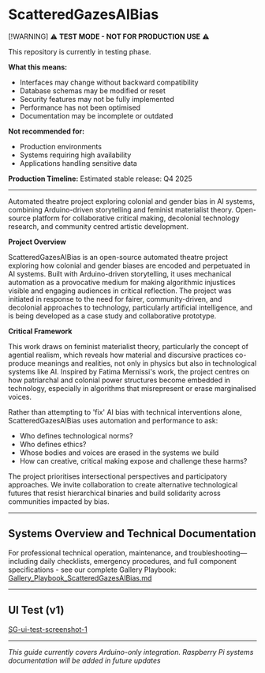 # ScatteredGazesAIBias

[!WARNING]
⚠️ **TEST MODE - NOT FOR PRODUCTION USE** ⚠️

This repository is currently in testing phase.

**What this means:**
- Interfaces may change without backward compatibility
- Database schemas may be modified or reset
- Security features may not be fully implemented
- Performance has not been optimised
- Documentation may be incomplete or outdated

**Not recommended for:**
- Production environments
- Systems requiring high availability
- Applications handling sensitive data

**Production Timeline:** Estimated stable release: Q4 2025

------------------------------------------------------------------------

Automated theatre project exploring colonial and gender bias in AI systems, combining Arduino-driven storytelling and feminist materialist theory. Open-source platform for collaborative critical making, decolonial technology research, and community centred artistic development.


**Project Overview**

ScatteredGazesAIBias is an open-source automated theatre project exploring how colonial and gender biases are encoded and perpetuated in AI systems. Built with Arduino-driven storytelling, it uses mechanical automation as a provocative medium for making algorithmic injustices visible and engaging audiences in critical reflection. The project was initiated in response to the need for fairer, community-driven, and decolonial approaches to technology, particularly artificial intelligence, and is being developed as a case study and collaborative prototype.


**Critical Framework**

This work draws on feminist materialist theory, particularly the concept of agential realism, which reveals how material and discursive practices co-produce meanings and realities, not only in physics but also in technological systems like AI. Inspired by Fatima Mernissi's work, the project centres on how patriarchal and colonial power structures become embedded in technology, especially in algorithms that misrepresent or erase marginalised voices.


Rather than attempting to 'fix' AI bias with technical interventions alone, ScatteredGazesAIBias uses automation and performance to ask: 
- Who defines technological norms?
- Who defines ethics?
- Whose bodies and voices are erased in the systems we build
- How can creative, critical making expose and challenge these harms?

The project prioritises intersectional perspectives and participatory approaches. We invite collaboration to create alternative technological futures that resist hierarchical binaries and build solidarity across communities impacted by bias.

------------------------------------------------------------------------

## Systems Overview and Technical Documentation

For professional technical operation, maintenance, and troubleshooting—including daily checklists, emergency procedures, and full component specifications - see our complete Gallery Playbook:  
[Gallery_Playbook_ScatteredGazesAIBias.md](docs/Gallery_Playbook_ScatteredGazesAIBias.md)

------------------------------------------------------------------------

## UI Test (v1)
[SG-ui-test-screenshot-1](images/SG-ui-test-screenshot-1.png)


------------------------------------------------------------------------

*This guide currently covers Arduino-only integration. Raspberry Pi systems documentation will be added in future updates*
